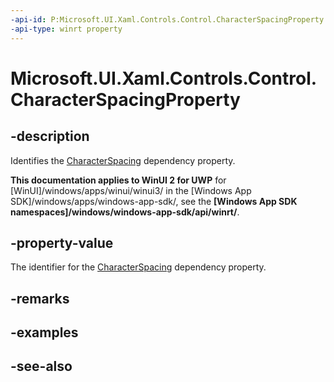 ```yaml
---
-api-id: P:Microsoft.UI.Xaml.Controls.Control.CharacterSpacingProperty
-api-type: winrt property
---
```


<!-- Property syntax
public Windows.UI.Xaml.DependencyProperty CharacterSpacingProperty { get; }
-->

# Microsoft.UI.Xaml.Controls.Control.CharacterSpacingProperty

## -description
Identifies the [CharacterSpacing](control_characterspacing.md) dependency property.

**This documentation applies to WinUI 2 for UWP** for [WinUI]/windows/apps/winui/winui3/ in the [Windows App SDK]/windows/apps/windows-app-sdk/, see the **[Windows App SDK namespaces]/windows/windows-app-sdk/api/winrt/**.

## -property-value
The identifier for the [CharacterSpacing](control_characterspacing.md) dependency property.

## -remarks

## -examples

## -see-also
